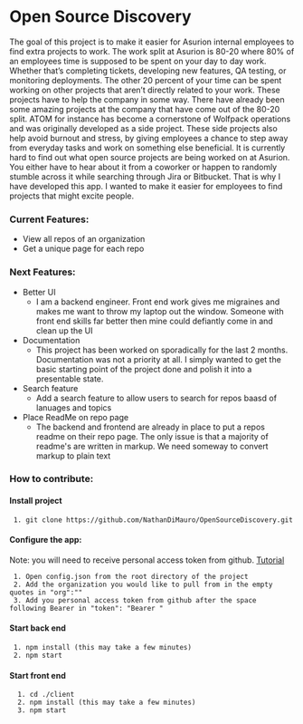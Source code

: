 # Open Source Discovery

The goal of this project is to make it easier for Asurion internal employees to find extra projects to work. The work split at Asurion is 80-20 where 80% of an employees time is supposed to be spent on your day to day work. Whether that’s completing tickets, developing new features, QA testing, or monitoring deployments. The other 20 percent of your time can be spent working on other projects that aren’t directly related to your work. These projects have to help the company in some way. There have already been some amazing projects at the company that have come out of the 80-20 split. ATOM for instance has become a cornerstone of Wolfpack operations and was originally developed as a side project. These side projects also help avoid burnout and stress, by giving employees a chance to step away from everyday tasks and work on something else beneficial. It is currently hard to find out what open source projects are being worked on at Asurion. You either have to hear about it from a coworker or happen to randomly stumble across it while searching through Jira or Bitbucket. That is why I have developed this app. I wanted to make it easier for employees to find projects that might excite people. 

### Current Features:
   * View all repos of an organization
   * Get a unique page for each repo

### Next Features:
   * Better UI
       * I am a backend engineer. Front end work gives me migraines and makes me want to throw my laptop out the window. Someone with front end skills far better then mine could defiantly come in and clean up the UI
   * Documentation
       * This project has been worked on sporadically for the last 2 months. Documentation was not a priority at all. I simply wanted to get the basic starting point of the project done and polish it into a presentable state. 
   * Search feature
      * Add a search feature to allow users to search for repos baasd of lanuages and topics
   * Place ReadMe on repo page
      * The backend and frontend are already in place to put a repos readme on their repo page. The only issue is that a majority of readme's are written in markup. We need someway to convert markup to plain text

### How to contribute:
   #### Install project
     1. git clone https://github.com/NathanDiMauro/OpenSourceDiscovery.git
     
   #### Configure the app:
   Note: you will need to receive personal access token from github. [Tutorial](https://docs.github.com/en/github/authenticating-to-github/keeping-your-account-and-data-secure/creating-a-personal-access-token)
   
     1. Open config.json from the root directory of the project
     2. Add the organization you would like to pull from in the empty quotes in "org":""
     3. Add you personal access token from github after the space following Bearer in "token": "Bearer "

   #### Start back end
     1. npm install (this may take a few minutes)
     2. npm start 

   #### Start front end
      1. cd ./client
      2. npm install (this may take a few minutes)
      3. npm start
